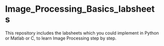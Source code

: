 # Image_Processing_Basics_labsheets
This repository includes the labsheets which you could implement in Python or Matlab or C, to learn Image Processing step by step.
